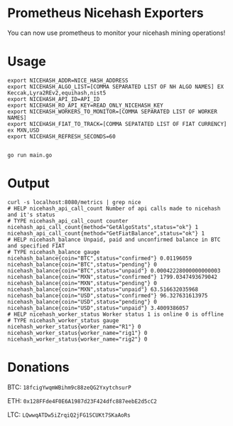 Prometheus Nicehash Exporters
=============================

You can now use prometheus to monitor your nicehash mining operations!


Usage
=====
````
export NICEHASH_ADDR=NICE_HASH_ADDRESS
export NICEHASH_ALGO_LIST=[COMMA SEPARATED LIST OF NH ALGO NAMES] EX Keccak,Lyra2REv2,equihash,nist5
export NICEHASH_API_ID=API_ID
export NICEHASH_RO_API_KEY=READ_ONLY_NICEHASH_KEY
export NICEHASH_WORKERS_TO_MONITOR=[COMMA SEPARATED LIST OF WORKER NAMES]
export NICEHASH_FIAT_TO_TRACK=[COMMA SEPATATED LIST OF FIAT CURRENCY] ex MXN,USD
export NICEHASH_REFRESH_SECONDS=60


go run main.go

````

Output
======

````
curl -s localhost:8080/metrics | grep nice
# HELP nicehash_api_call_count Number of api calls made to nicehash and it's status
# TYPE nicehash_api_call_count counter
nicehash_api_call_count{method="GetAlgoStats",status="ok"} 1
nicehash_api_call_count{method="GetFiatBalance",status="ok"} 1
# HELP nicehash_balance Unpaid, paid and unconfirmed balance in BTC and specified FIAT
# TYPE nicehash_balance gauge
nicehash_balance{coin="BTC",status="confirmed"} 0.01196059
nicehash_balance{coin="BTC",status="pending"} 0
nicehash_balance{coin="BTC",status="unpaid"} 0.00042228000000000003
nicehash_balance{coin="MXN",status="confirmed"} 1799.0347493679042
nicehash_balance{coin="MXN",status="pending"} 0
nicehash_balance{coin="MXN",status="unpaid"} 63.516632035968
nicehash_balance{coin="USD",status="confirmed"} 96.327631613975
nicehash_balance{coin="USD",status="pending"} 0
nicehash_balance{coin="USD",status="unpaid"} 3.4009386057
# HELP nicehash_worker_status Worker status 1 is online 0 is offline
# TYPE nicehash_worker_status gauge
nicehash_worker_status{worker_name="R1"} 0
nicehash_worker_status{worker_name="rig1"} 0
nicehash_worker_status{worker_name="rig2"} 0
````

Donations
========

BTC: `18fcigYwqmWBihm9c88zeQG2YxytchsurP`

ETH: `0x128FFde4F0E6A1987d23F424dfc887eebE2d5cC2`

LTC: `LQwwqATDw5iZrqiQ2jFG1SCUKt7SKaAoRs`

